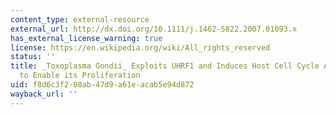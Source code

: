 ```yaml
---
content_type: external-resource
external_url: http://dx.doi.org/10.1111/j.1462-5822.2007.01093.x
has_external_license_warning: true
license: https://en.wikipedia.org/wiki/All_rights_reserved
status: ''
title: _Toxoplasma Gondii_ Exploits UHRF1 and Induces Host Cell Cycle Arrest at G2
  to Enable its Proliferation
uid: f8d6c3f2-08ab-47d9-a61e-acab5e94d872
wayback_url: ''
---
```

